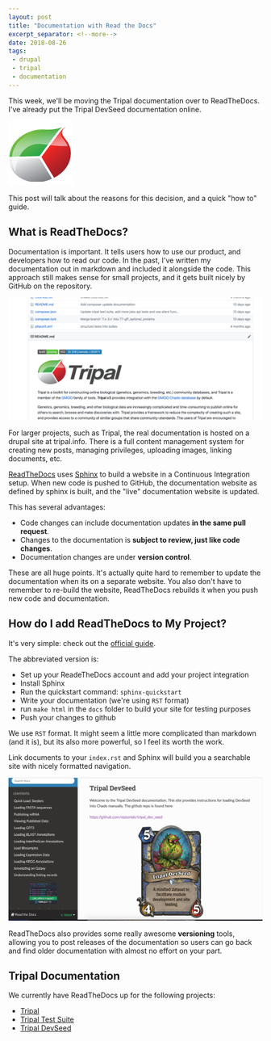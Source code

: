 ```yaml
---
layout: post
title: "Documentation with Read the Docs"
excerpt_separator: <!--more-->
date: 2018-08-26
tags: 
 - drupal
 - tripal
 - documentation
---
```

This week, we'll be moving the Tripal documentation over to ReadTheDocs.  I've already put the Tripal DevSeed documentation online.

![Tripal Logo](/assets/img/TripalLogo_dark.png)  

This post will talk about the reasons for this decision, and a quick "how to" guide.


<!--more-->


## What is ReadTheDocs?

Documentation is important.  It tells users how to use our product, and developers how to read our code.  In the past, I've written my documentation out in markdown and included it alongside the code.  This approach still makes sense for small projects, and it gets built nicely by GitHub on the repository.

![tripal readme](/assets/img/tripal_github_doc.png)

For larger projects, such as Tripal, the real documentation is hosted on a drupal site at tripal.info.  There is a full content management system for creating new posts, managing privileges, uploading images, linking documents, etc.

[ReadTheDocs](https://readthedocs.org/) uses [Sphinx](http://www.sphinx-doc.org/en/master/) to build a website in a Continuous Integration setup. When new code is pushed to GitHub, the documentation website as defined by sphinx is built, and the "live" documentation website is updated.  

This has several advantages:

* Code changes can include documentation updates **in the same pull request**.
* Changes to the documentation is **subject to review, just like code changes**.
* Documentation changes are under **version control**.

These are all huge points.  It's actually quite hard to remember to update the documentation when its on a separate website.  You also don't have to remember to re-build the website, ReadTheDocs rebuilds it when you push new code and documentation.

## How do I add ReadTheDocs to My Project?

It's very simple: check out the [official guide](https://docs.readthedocs.io/en/latest/getting_started.html).  

The abbreviated version is:

* Set up your ReadeTheDocs account and add your project integration
* Install Sphinx
* Run the quickstart command: `sphinx-quickstart`
* Write your documentation (we're using `RST` format)
* run `make html` in the `docs` folder to build your site for testing purposes
* Push your changes to github


We use `RST` format.  It might seem a little more complicated than markdown (and it is), but its also more powerful, so I feel its worth the work.

Link documents to your `index.rst` and Sphinx will build you a searchable site with nicely formatted navigation.

![devseed read the docs site](/assets/img/devseed_rtd.png)

ReadTheDocs also provides some really awesome **versioning** tools, allowing you to post releases of the documentation so users can go back and find older documentation with almost no effort on your part.


## Tripal Documentation

We currently have ReadTheDocs up for the following projects:

* [Tripal](https://tripal.readthedocs.io/en/latest/)
* [Tripal Test Suite](https://tripaltestsuite.readthedocs.io/en/latest/)
* [Tripal DevSeed](https://tripal-devseed.readthedocs.io/en/latest/)


